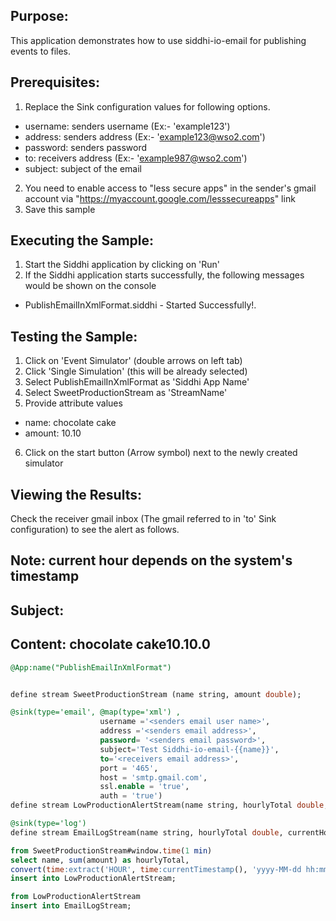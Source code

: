 
## Purpose:
This application demonstrates how to use siddhi-io-email for publishing events to files.

## Prerequisites:
1) Replace the Sink configuration values for following options.
- username: senders username (Ex:- 'example123')
- address: senders address (Ex:- 'example123@wso2.com')
- password: senders password
- to: receivers address (Ex:- 'example987@wso2.com')
- subject: subject of the email
2) You need to enable access to "less secure apps" in the sender's gmail account via "https://myaccount.google.com/lesssecureapps" link
3) Save this sample

## Executing the Sample:
1) Start the Siddhi application by clicking on 'Run'
2) If the Siddhi application starts successfully, the following messages would be shown on the console
* PublishEmailInXmlFormat.siddhi - Started Successfully!.

## Testing the Sample:
1) Click on 'Event Simulator' (double arrows on left tab)
2) Click 'Single Simulation' (this will be already selected)
3) Select PublishEmailInXmlFormat as 'Siddhi App Name'
4) Select SweetProductionStream as 'StreamName'
5) Provide attribute values
- name: chocolate cake
- amount: 10.10
6) Click on the start button (Arrow symbol) next to the newly created simulator

## Viewing the Results:
Check the receiver gmail inbox (The gmail referred to in 'to' Sink configuration) to see the alert as follows.
## Note: current hour depends on the system's timestamp
## Subject: <subject of the email>
## Content: <events><event><name>chocolate cake</name><hourlyTotal>10.1</hourlyTotal><currentHour>0.0</currentHour></event></events>


```sql
@App:name("PublishEmailInXmlFormat")


define stream SweetProductionStream (name string, amount double);

@sink(type='email', @map(type='xml') ,
                    username ='<senders email user name>',
                    address ='<senders email address>',
                    password= '<senders email password>',
                    subject='Test Siddhi-io-email-{{name}}', 
                    to='<receivers email address>',
                    port = '465',
                    host = 'smtp.gmail.com',
                    ssl.enable = 'true',
                    auth = 'true')                
define stream LowProductionAlertStream(name string, hourlyTotal double, currentHour  double);

@sink(type='log')
define stream EmailLogStream(name string, hourlyTotal double, currentHour  double);

from SweetProductionStream#window.time(1 min)
select name, sum(amount) as hourlyTotal,
convert(time:extract('HOUR', time:currentTimestamp(), 'yyyy-MM-dd hh:mm:ss'), 'double') as currentHour
insert into LowProductionAlertStream;

from LowProductionAlertStream
insert into EmailLogStream;
```